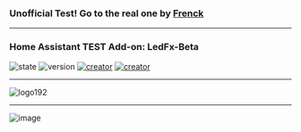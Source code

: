 ### Unofficial Test! Go to the real one by [Frenck](https://github.com/hassio-addons/addon-ledfx)

---
### Home Assistant TEST Add-on: LedFx-Beta
![state](https://img.shields.io/badge/STATE-beta-blue.svg?logo=github&logoColor=white) ![version](https://img.shields.io/github/v/release/YeonV/LedFx-Frontend-v2?label=VERSION&logo=git&logoColor=white) [![creator](https://img.shields.io/badge/CREATOR-Yeon-blue.svg?logo=github&logoColor=white)](https://github.com/YeonV) [![creator](https://img.shields.io/badge/A.K.A-Blade-darkred.svg?logo=github&logoColor=white)](https://github.com/YeonV)

---

![logo192](https://user-images.githubusercontent.com/28861537/119760144-c5126680-bea9-11eb-991a-c08eedbc5929.png)

---
![image](https://user-images.githubusercontent.com/28861537/143964298-1835477d-8a9c-4ac8-9624-05876668e319.png)

